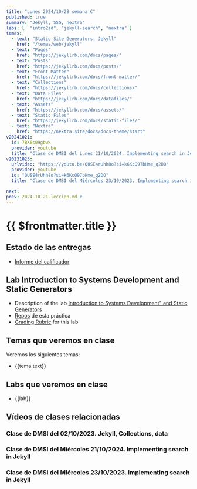 ```yaml
---
title: "Lunes 2024/10/28 semana C"
published: true
summary: "Jekyll, SSG, nextra"
labs: [  "intro2sd", "jekyll-search", "nextra" ]
temas: 
  - text: "Static Site Generators: Jekyll"
    href: "/temas/web/jekyll"
  - text: "Pages"
    href: "https://jekyllrb.com/docs/pages/"
  - text: "Posts"
    href: "https://jekyllrb.com/docs/posts/"
  - text: "Front Matter"
    href: "https://jekyllrb.com/docs/front-matter/"
  - text: "Collections"
    href: "https://jekyllrb.com/docs/collections/"
  - text: "Data Files"
    href: "https://jekyllrb.com/docs/datafiles/"
  - text: "Assets"
    href: "https://jekyllrb.com/docs/assets/"
  - text: "Static Files"
    href: "https://jekyllrb.com/docs/static-files/"
  - text: "Nextra"
    href: "https://nextra.site/docs/docs-theme/start"
v20241021: 
  id: 7BX6s09gbwk
  provider: youtube
  title: "Clase de DMSI del Lunes 21/10/2024. Implementing search in Jekyll"
v20231023:
  urlvideo: "https://youtu.be/QUSE4rUhh8o?si=k6KcQ97bHme_q2DO"
  provider: youtube
  id: "QUSE4rUhh8o?si=k6KcQ97bHme_q2DO"
  title: "Clase de DMSI del Miércoles 23/10/2023. Implementing search in Jekyll"

next: 
prev: 2024-10-21-leccion.md # 
---
```


# {{ $frontmatter.title }}

## Estado de las entregas

* [Informe del calificador](https://campusdoctoradoyposgrado2425.ull.es/grade/report/grader/index.php?id=2425110680)

## Lab Introduction to Systems Development and Static Generators

* Description of the lab [Introduction to Systems Development" and Static Generators](/practicas/intro2sd.html)
* [Repos](https://github.com/orgs/ULL-MII-SYTWS-2425/repositories?q=intro2sd) de esta práctica
* [Grading Rubric](/practicas/intro2sd.html#rubrica) for this lab


## Temas que veremos en clase

Veremos los siguientes temas:
<ul>
    <li  v-for="(tema, index) in $frontmatter.temas" :key="index">
    <a :href="tema.href">{{tema.text}}</a>
    </li>
</ul>

## Labs que veremos en clase

<ul>
    <li  v-for="(lab, index) in $frontmatter.labs" :key="index">
    <a :href="'/practicas/'+lab">{{lab}}</a>
    </li>
</ul>

## Vídeos de clases relacionadas

### Clase de DMSI del 02/10/2023. Jekyll, Collections, data

<youtube id="4hSwKM1-UYU"></youtube>

### Clase de DMSI del Miércoles 21/10/2024. Implementing search in Jekyll

<youtube id="7BX6s09gbwk"></youtube>

### Clase de DMSI del Miércoles 23/10/2023. Implementing search in Jekyll

<youtube id="QUSE4rUhh8o?si=k6KcQ97bHme_q2DO"></youtube>

